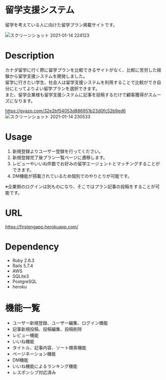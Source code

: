# 留学支援システム

留学を考えている人に向けた留学プラン掲載サイトです。

![スクリーンショット 2021-01-14 224123](https://user-images.githubusercontent.com/68760801/104601090-2ab14380-56bd-11eb-9f85-07b72b07b3e4.png)



# Description

カナダ留学に行く際に留学プランを比較できるサイトがなく、比較に苦労した経験から留学支援システムを開発しました。  
留学に行きたい学生、社会人は留学支援システムを利用することで比較ができ自分にとってよりよい留学プランを選択できます。  
また、留学企業様も留学支援システムに記事を投稿するだけで顧客獲得がスムーズになります。

https://gyazo.com/32e2bf54053d886951b23d0fc52b9ed6
![スクリーンショット 2021-01-14 230533](https://user-images.githubusercontent.com/68760801/104601114-313fbb00-56bd-11eb-800b-fd7cdfbd0c18.png)

# Usage

1. 新規登録よりユーザー登録を行ってください。
2. 新規登録完了後プラン一覧ページに遷移します。
3. レビューやいいね件数でお好みの留学エージェントとマッチングすることができます。
4. DM機能が搭載されているため個別でのやりとりが可能です。

※企業側のログインは別ものになり、そこではプラン記事の投稿をすることが可能です。

# URL

https://firstengapp.herokuapp.com/

# Dependency

* Ruby 2.6.3
* Rails 5.7.4
* AWS
* SQLite3
* PostgreSQL
* heroku

# 機能一覧

* ユーザー新規登録、ユーザー編集、ログイン機能
* 記事新規投稿、投稿編集、投稿削除
* レビュー機能
* いいね機能
* タイトル、記事内容、ソート検索機能
* ページネーション機能
* DM機能
* いいね機能によるランキング機能
* レスポンシブ対応済み
